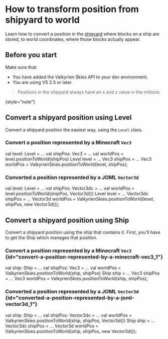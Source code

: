 # How to transform position from shipyard to world

Learn how to convert a position in the [shipyard](The-Shipyard.md) where blocks on a ship are stored, to world 
coordinates, where those blocks actually appear.

## Before you start

Make sure that:
- You have added the Valkyrien Skies API to your dev environment.
- You are using VS 2.5 or later. 

> Positions in the shipyard always have an x and z value in the millions.
> 
{style="note"}

## Convert a shipyard position using Level

Convert a shipyard position the easiest way, using the `Level` class.

### Convert a position represented by a Minecraft `Vec3`

<tabs group="ktj">
<tab title="Kotlin" group-key="kotlin">
<code-block lang="Kotlin">
val level: Level = ...
val shipPos: Vec3 = ...
val worldPos = level.positionToWorld(shipPos)
</code-block>
</tab>
<tab title="Java" group-key="java">
<code-block lang="Java">
Level level = ...
Vec3 shipPos = ...
Vec3 worldPos = ValkyrienSkies.positionToWorld(level, shipPos);
</code-block>
</tab>
</tabs>

### Converted a position represented by a JOML `Vector3d`

<tabs group="ktj">
<tab title="Kotlin" group-key="kotlin">
<code-block lang="Kotlin">
val level: Level = ...
val shipPos: Vector3dc = ...
val worldPos = level.positionToWorld(shipPos, Vector3d())
</code-block>
</tab>
<tab title="Java" group-key="java">
<code-block lang="Java">
Level level = ...
Vector3dc shipPos = ...
Vector3d worldPos = ValkyrienSkies.positionToWorld(level, shipPos, new Vector3d());
</code-block>
</tab>
</tabs>

## Convert a shipyard position using Ship

Convert a shipyard position using the ship that contains it. First, you'll have to get the Ship which manages that 
position.

### Convert a position represented by a Minecraft `Vec3` {id="convert-a-position-represented-by-a-minecraft-vec3_1"}

<tabs group="ktj">
<tab title="Kotlin" group-key="kotlin">
<code-block lang="Kotlin">
val ship: Ship = ...
val shipPos: Vec3 = ...
val worldPos = ValkyrienSkies.positionToWorld(ship, shipPos)
</code-block>
</tab>
<tab title="Java" group-key="java">
<code-block lang="Java">
Ship ship = ...
Vec3 shipPos = ...
Vec3 worldPos = ValkyrienSkies.positionToWorld(ship, shipPos);
</code-block>
</tab>
</tabs>

### Converted a position represented by a JOML `Vector3d` {id="converted-a-position-represented-by-a-joml-vector3d_1"}

<tabs group="ktj">
<tab title="Kotlin" group-key="kotlin">
<code-block lang="Kotlin">
val ship: Ship = ...
val shipPos: Vector3dc = ...
val worldPos = ValkyrienSkies.positionToWorld(ship, shipPos, Vector3d())
</code-block>
</tab>
<tab title="Java" group-key="java">
<code-block lang="Java">
Ship ship = ...
Vector3dc shipPos = ...
Vector3d worldPos = ValkyrienSkies.positionToWorld(ship, shipPos, new Vector3d());
</code-block>
</tab>
</tabs>
